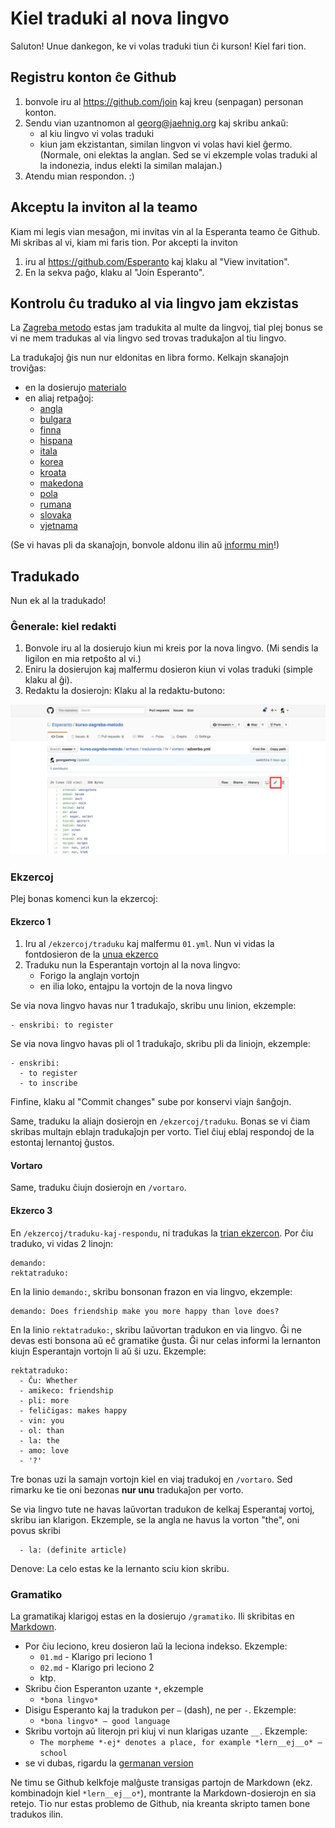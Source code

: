 # Kiel traduki al nova lingvo

Saluton! Unue dankegon, ke vi volas traduki tiun ĉi kurson! Kiel fari tion.

## Registru konton ĉe Github

1. bonvole iru al https://github.com/join kaj kreu (senpagan) personan konton.
2. Sendu vian uzantnomon al georg@jaehnig.org kaj skribu ankaŭ:
   - al kiu lingvo vi volas traduki
   - kiun jam ekzistantan, similan lingvon vi volas havi kiel ĝermo. (Normale, oni elektas la anglan. Sed se vi ekzemple volas traduki al la indonezia, indus elekti la similan malajan.)
3. Atendu mian respondon. :)

## Akceptu la inviton al la teamo

Kiam mi legis vian mesaĝon, mi invitas vin al la Esperanta teamo ĉe Github. Mi skribas al vi, kiam mi faris tion. Por akcepti la inviton

1. iru al https://github.com/Esperanto kaj klaku al "View invitation".
2. En la sekva paĝo, klaku al "Join Esperanto".

## Kontrolu ĉu traduko al via lingvo jam ekzistas

La [Zagreba metodo](https://eo.wikipedia.org/wiki/Zagreba_metodo) estas jam tradukita al multe da lingvoj, tial plej bonus se vi ne mem tradukas al via lingvo sed trovas tradukaĵon al tiu lingvo.  

La tradukaĵoj ĝis nun nur eldonitas en libra formo. Kelkajn skanaĵojn troviĝas:

- en la dosierujo [materialo](materialo)
- en aliaj retpaĝoj:
	- [angla](http://esperantofre.com/zagreb/zagreba.htm)
	- [bulgara](https://drive.google.com/open?id=0B73-tppgbUreWE9Pakk3X3YtajA)
	- [finna](https://drive.google.com/open?id=0B73-tppgbUreUmhjOXhfRjROTms)
	- [hispana](http://esperantofre.com/zagreb/zagrebh.htm)
	- [itala](https://drive.google.com/open?id=0B73-tppgbUreZ3dxUVB5QWFTMGs)
	- [korea](https://drive.google.com/open?id=0B73-tppgbUreRGVKUXJqSzUwaVU)
	- [kroata](https://drive.google.com/open?id=0B73-tppgbUrecVZxc21TQ2syUzQ)
	- [makedona](https://drive.google.com/open?id=0B73-tppgbUreZVRhTUVQWjMtYlU)
	- [pola](https://drive.google.com/open?id=0B73-tppgbUreU2tGMEFWR0pCblU)
	- [rumana](https://drive.google.com/open?id=0B73-tppgbUreN19waV84ZnFwd0E)
	- [slovaka](https://drive.google.com/open?id=0B73-tppgbUreTGdWT19JQ09jamM)
	- [vjetnama](https://drive.google.com/open?id=0B73-tppgbUreYjBObFBhcHZROTg)

(Se vi havas pli da skanaĵojn, bonvole aldonu ilin aŭ [informu min](mailto:georg@jaehnig.org)!)

## Tradukado

Nun ek al la tradukado!

### Ĝenerale: kiel redakti

1. Bonvole iru al la dosierujo kiun mi kreis por la nova lingvo. (Mi sendis la ligilon en mia retpoŝto al vi.)
2. Eniru la dosierujon kaj malfermu dosieron kiun vi volas traduki (simple klaku al ĝi).
3. Redaktu la dosierojn: Klaku al la redaktu-butono:

![Redaktu](redaktu.png)

### Ekzercoj

Plej bonas komenci kun la ekzercoj:

#### Ekzerco 1 

1. Iru al `/ekzercoj/traduku` kaj malfermu `01.yml`. Nun vi vidas la fontdosieron de la [unua ekzerco](http://learn.esperanto.com/en/01/ekzerco1/)
2. Traduku nun la Esperantajn vortojn al la nova lingvo:
   - Forigo la anglajn vortojn
   - en ilia loko, entajpu la vortojn de la nova lingvo

Se via nova lingvo havas nur 1 tradukaĵo, skribu unu linion, ekzemple:

    - enskribi: to register

Se via nova lingvo havas pli ol 1 tradukaĵo, skribu pli da liniojn, ekzemple:

    - enskribi: 
      - to register
      - to inscribe

Finfine, klaku al "Commit changes" sube por konservi viajn ŝanĝojn.

Same, traduku la aliajn dosierojn en `/ekzercoj/traduku`. Bonas se vi ĉiam skribas multajn eblajn tradukaĵojn per vorto. Tiel ĉiuj eblaj respondoj de la estontaj lernantoj ĝustos.

#### Vortaro 

Same, traduku ĉiujn dosierojn en `/vortaro`.

#### Ekzerco 3

En `/ekzercoj/traduku-kaj-respondu`, ni tradukas la [trian ekzercon](http://learn.esperanto.com/en/01/ekzerco3/). Por ĉiu traduko, vi vidas 2 linojn:

    demando:
    rektatraduko:

En la linio `demando:`, skribu bonsonan frazon en via lingvo, ekzemple:

    demando: Does friendship make you more happy than love does?

En la linio `rektatraduko:`, skribu laŭvortan tradukon en via lingvo. Ĝi ne devas esti bonsona aŭ eĉ gramatike ĝusta. Ĝi nur celas informi la lernanton kiujn Esperantajn vortojn li aŭ ŝi uzu.  Ekzemple:

    rektatraduko: 
      - Ĉu: Whether
      - amikeco: friendship
      - pli: more
      - feliĉigas: makes happy
      - vin: you
      - ol: than
      - la: the
      - amo: love
      - '?'
Tre bonas uzi la samajn vortojn kiel en viaj tradukoj en `/vortaro`. Sed rimarku ke tie oni bezonas __nur unu__ tradukaĵon per vorto.

Se via lingvo tute ne havas laŭvortan tradukon de kelkaj Esperantaj vortoj, skribu ian klarigon. Ekzemple, se la angla ne havus la vorton "the", oni povus skribi

      - la: (definite article)

Denove: La celo estas ke la lernanto sciu kion skribu.


### Gramatiko

La gramatikaj klarigoj estas en la dosierujo `/gramatiko`. Ili skribitas en [Markdown](https://en.wikipedia.org/wiki/Markdown). 

- Por ĉiu leciono, kreu dosieron laŭ la leciona indekso. Ekzemple:
  -  `01.md` - Klarigo pri leciono 1
  -  `02.md` - Klarigo pri leciono 2
  - ktp.
- Skribu ĉion Esperanton uzante `*`, ekzemple
  - `*bona lingvo*`
- Disigu Esperanto kaj la tradukon per `–` (dash), ne per `-`. Ekzemple:
  - `*bona lingvo* – good language`
- Skribu vortojn aŭ literojn pri kiuj vi nun klarigas uzante `__`. Ekzemple:
  - `The morpheme *-ej* denotes a place, for example *lern__ej__o* – school`
- se vi dubas, rigardu la [germanan version](de/)

Ne timu se Github kelkfoje malĝuste transigas partojn de Markdown (ekz. kombinadojn kiel `*lern__ej__o*`), montrante la Markdown-dosierojn en sia retejo. Tio nur estas problemo de Github, nia kreanta skripto tamen bone tradukos ilin.
